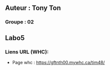 ## Auteur : Tony Ton
### Groupe : 02

## Labo5 


### Liens URL (WHC):
- Page whc : https://gftnth00.mywhc.ca/tim48/